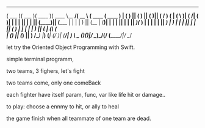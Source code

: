  _______  _______  _______  _______ _________ ______   _______  _______ 
(  ___  )(  ___  )(  ____ )(  ____ \\__   __/(  __  \ (  ____ \(  ____ )
| (   ) || (   ) || (    )|| (    \/   ) (   | (  \  )| (    \/| (    )|
| |   | || |   | || (____)|| (_____    | |   | |   ) || (__    | (____)|
| |   | || |   | ||  _____)(_____  )   | |   | |   | ||  __)   |     __)
| |   | || |   | || (            ) |   | |   | |   ) || (      | (\ (   
| (___) || (___) || )      /\____) |___) (___| (__/  )| (____/\| ) \ \__
(_______)(_______)|/       \_______)\_______/(______/ (_______/|/   \__/
                                                                        


let try the Oriented Object Programming with Swift.

simple terminal programm, 

two teams, 3 fighers, let's fight

two teams come, only one comeBack

each fighter have itself param, func, var like life hit or damage.. 

to play: choose a ennmy to hit, or ally to heal

the game finish when all teammate of one team are dead.

